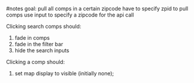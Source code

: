 #notes
goal:
pull all comps in a certain zipcode
have to specify zpid to pull comps
use input to specify a zipcode for the api call
<!-- make zipcode input
	make address input
	use my zpid
	this should pull all thier address info and their zpid
	use getearchresults to get ( uses their address and zipcode with my zwsid)
	their address zipcode and zpid
	directly insert that into the getcomps api to return all the comps in their area
	insert that into get comps api to pull comps form surrounding area
	AIzaSyDi1ZZxwAYZsDKiz5D0CFm3tGTuHNmGtNc
 -->
 Clicking search comps should:
 1. fade in comps
 2. fade in the filter bar
 3. hide the search inputs

 Clicking a comp should:
 1. set map display to visible (initially none);